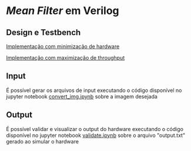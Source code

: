 # *Mean Filter* em Verilog

## Design e Testbench

[Implementação com minimização de hardware](https://link)

[Implementação com maximização de throughput](https://link)

## Input

É possível gerar os arquivos de input executando o código disponível no jupyter notebook [convert_img.ipynb](./notebook/convert_img.ipynb) sobre a imagem desejada

## Output

É possível validar e visualizar o output do hardware executando o código disponível no jupyter notebook [validate.ipynb](./notebook/validate.ipynb) sobre o arquivo "output.txt" gerado ao simular o hardware

